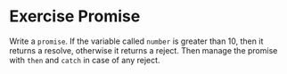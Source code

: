 # Exercise Promise

Write a `promise`. If the variable called `number` is greater than 10, then it returns a resolve, otherwise it returns a reject.
Then manage the promise with `then` and `catch` in case of any reject.

